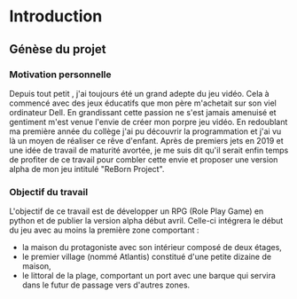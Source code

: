 # Introduction

## Génèse du projet

### Motivation personnelle
Depuis tout petit , j'ai toujours été un grand adepte du jeu vidéo. Cela à commencé avec des jeux éducatifs que mon père m'achetait sur son viel ordinateur Dell. En grandissant cette passion ne s'est jamais amenuisé et gentiment m'est venue l'envie de créer mon porpre jeu vidéo. En redoublant ma première année du collège j'ai pu découvrir la programmation et j'ai vu là un moyen de réaliser ce rêve d'enfant. Après de premiers jets en 2019 et une idée de travail de maturité avortée, je me suis dit qu'il serait enfin temps de profiter de ce travail pour combler cette envie et proposer une version alpha de mon jeu intitulé "ReBorn Project".

### Objectif du travail
L'objectif de ce travail est de développer un RPG (Role Play Game) en python et de publier la version alpha début avril. Celle-ci intégrera le début du jeu avec au moins la première zone comportant :
- la maison du protagoniste avec son intérieur composé de deux étages,
- le premier village (nommé Atlantis) constitué d'une petite dizaine de maison,
- le littoral de la plage, comportant un port avec une barque qui servira dans le futur de passage vers d'autres zones.